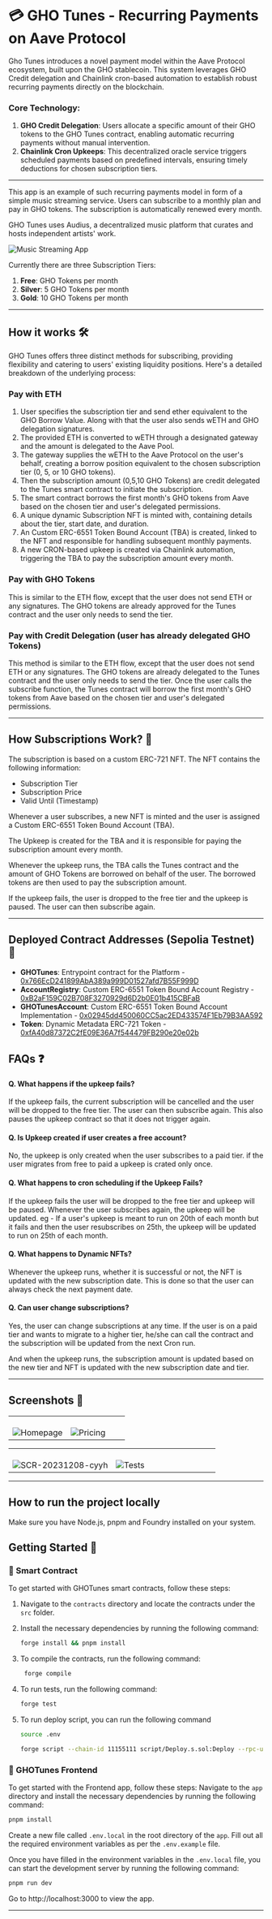 <!-- @format -->

# 💳 GHO Tunes - Recurring Payments on Aave Protocol

Gho Tunes introduces a novel payment model within the Aave Protocol ecosystem, built upon the GHO stablecoin. This system leverages GHO Credit delegation and Chainlink cron-based automation to establish robust recurring payments directly on the blockchain.

### Core Technology:

1. **GHO Credit Delegation**: Users allocate a specific amount of their GHO tokens to the GHO Tunes contract, enabling automatic recurring payments without manual intervention.
2. **Chainlink Cron Upkeeps**: This decentralized oracle service triggers scheduled payments based on predefined intervals, ensuring timely deductions for chosen subscription tiers.

---

This app is an example of such recurring payments model in form of a simple music streaming service. Users can subscribe to a monthly plan and pay in GHO tokens. The subscription is automatically renewed every month.

GHO Tunes uses Audius, a decentralized music platform that curates and hosts independent artists' work.

![Music Streaming App](https://storage.googleapis.com/ethglobal-api-production/projects%2Fi252t%2Fimages%2FSCR-20240121-ofxw.png)

Currently there are three Subscription Tiers:

1. **Free**: GHO Tokens per month
2. **Silver**: 5 GHO Tokens per month
3. **Gold**: 10 GHO Tokens per month

---

## How it works 🛠️

GHO Tunes offers three distinct methods for subscribing, providing flexibility and catering to users' existing liquidity positions. Here's a detailed breakdown of the underlying process:

### Pay with ETH

1. User specifies the subscription tier and send ether equivalent to the GHO Borrow Value. Along with that the user also sends wETH and GHO delegation signatures.
2. The provided ETH is converted to wETH through a designated gateway and the amount is delegated to the Aave Pool.
3. The gateway supplies the wETH to the Aave Protocol on the user's behalf, creating a borrow position equivalent to the chosen subscription tier (0, 5, or 10 GHO tokens).
4. Then the subscription amount (0,5,10 GHO Tokens) are credit delegated to the Tunes smart contract to initiate the subscription.
5. The smart contract borrows the first month's GHO tokens from Aave based on the chosen tier and user's delegated permissions.
6. A unique dynamic Subscription NFT is minted with, containing details about the tier, start date, and duration.
7. An Custom ERC-6551 Token Bound Account (TBA) is created, linked to the NFT and responsible for handling subsequent monthly payments.
8. A new CRON-based upkeep is created via Chainlink automation, triggering the TBA to pay the subscription amount every month.

### Pay with GHO Tokens

This is similar to the ETH flow, except that the user does not send ETH or any signatures. The GHO tokens are already approved for the Tunes contract and the user only needs to send the tier.

### Pay with Credit Delegation (user has already delegated GHO Tokens)

This method is similar to the ETH flow, except that the user does not send ETH or any signatures. The GHO tokens are already delegated to the Tunes contract and the user only needs to send the tier. Once the user calls the subscribe function, the Tunes contract will borrow the first month's GHO tokens from Aave based on the chosen tier and user's delegated permissions.

---

## How Subscriptions Work? 📅

The subscription is based on a custom ERC-721 NFT. The NFT contains the following information:

- Subscription Tier
- Subscription Price
- Valid Until (Timestamp)

Whenever a user subscribes, a new NFT is minted and the user is assigned a Custom ERC-6551 Token Bound Account (TBA).

The Upkeep is created for the TBA and it is responsible for paying the subscription amount every month.

Whenever the upkeep runs, the TBA calls the Tunes contract and the amount of GHO Tokens are borrowed on behalf of the user. The borrowed tokens are then used to pay the subscription amount.

If the upkeep fails, the user is dropped to the free tier and the upkeep is paused. The user can then subscribe again.

---

## Deployed Contract Addresses (Sepolia Testnet) 📝

- **GHOTunes**: Entrypoint contract for the Platform - [0x766EcD241899AbA389a999D01527afd7B55F999D](https://sepolia.etherscan.io/address/0x766EcD241899AbA389a999D01527afd7B55F999D)
- **AccountRegistry**: Custom ERC-6551 Token Bound Account Registry - [0xB2aF159C02B708F3270929d6D2b0E01b415CBFaB](https://sepolia.etherscan.io/address/0xB2aF159C02B708F3270929d6D2b0E01b415CBFaB)
- **GHOTunesAccount**: Custom ERC-6551 Token Bound Account Implementation - [0x02945dd450060CC5ac2ED433574F1Eb79B3AA592](https://sepolia.etherscan.io/address/0x02945dd450060CC5ac2ED433574F1Eb79B3AA592)
- **Token**: Dynamic Metadata ERC-721 Token - [0xfA40d87372C2fE09E36A7f544479FB290e20e02b](https://sepolia.etherscan.io/address/0xfA40d87372C2fE09E36A7f544479FB290e20e02b)

## FAQs ❓

#### Q. What happens if the upkeep fails?

If the upkeep fails, the current subscription will be cancelled and the user will be dropped to the free tier. The user can then subscribe again. This also pauses the upkeep contract so that it does not trigger again.

#### Q. Is Upkeep created if user creates a free account?

No, the upkeep is only created when the user subscribes to a paid tier. if the user migrates from free to paid a upkeep is crated only once.

#### Q. What happens to cron scheduling if the Upkeep Fails?

If the upkeep fails the user will be dropped to the free tier and upkeep will be paused. Whenever the user subscribes again, the upkeep will be updated. eg - If a user's upkeep is meant to run on 20th of each month but it fails and then the user resubscribes on 25th, the upkeep will be updated to run on 25th of each month.

#### Q. What happens to Dynamic NFTs?

Whenever the upkeep runs, whether it is successful or not, the NFT is updated with the new subscription date. This is done so that the user can always check the next payment date.

#### Q. Can user change subscriptions?

Yes, the user can change subscriptions at any time. If the user is on a paid tier and wants to migrate to a higher tier, he/she can call the contract and the subscription will be updated from the next Cron run.

And when the upkeep runs, the subscription amount is updated based on the new tier and NFT is updated with the new subscription date and tier.

---

## Screenshots 📸

<table>
  <tr>
    <td valign="top" width="50%">
      <br>
      <img src="https://storage.googleapis.com/ethglobal-api-production/projects%2Fi252t%2Fimages%2FSCR-20240121-ogve.png" alt="Homepage" >
    </td>
    <td valign="top" width="50%">
      <br>
      <img src="https://storage.googleapis.com/ethglobal-api-production/projects%2Fi252t%2Fimages%2FSCR-20240121-ofra.png" alt="Pricing" >
    </td>
  </tr>
</table>

<table>
  <tr>
    <td valign="top" width="50%">
      <br>
      <img src="https://storage.googleapis.com/ethglobal-api-production/projects%2Fi252t%2Fimages%2FSCR-20240121-ofsv.png" alt="SCR-20231208-cyyh" alt="Subscribe Modal" >
    </td>
    <td valign="top" width="50%">
      <br>
      <img src="https://storage.googleapis.com/ethglobal-api-production/projects%2Fi252t%2Fimages%2FSCR-20240121-ogzu.png" alt="Tests" >
    </td>
  </tr>
</table>

---

## How to run the project locally

Make sure you have Node.js, pnpm and Foundry installed on your system.

## Getting Started 🚀

### 📝 Smart Contract

To get started with GHOTunes smart contracts, follow these steps:

1. Navigate to the `contracts` directory and locate the contracts under the `src` folder.
2. Install the necessary dependencies by running the following command:
   ```bash
   forge install && pnpm install
   ```
3. To compile the contracts, run the following command:

   ```bash
    forge compile
   ```

4. To run tests, run the following command:
   ```bash
   forge test
   ```
5. To run deploy script, you can run the following command

   ```bash
   source .env

   forge script --chain-id 11155111 script/Deploy.s.sol:Deploy --rpc-url $SEPOLIA_URL --broadcast --verify -vvvv
   ```

### 📱 GHOTunes Frontend

To get started with the Frontend app, follow these steps:
Navigate to the `app` directory and install the necessary dependencies by running the following command:

```bash
pnpm install
```

Create a new file called `.env.local` in the root directory of the `app`. Fill out all the required environment variables as per the `.env.example` file.

Once you have filled in the environment variables in the `.env.local` file, you can start the development server by running the following command:

```bash
pnpm run dev
```

Go to http://localhost:3000 to view the app.

---
